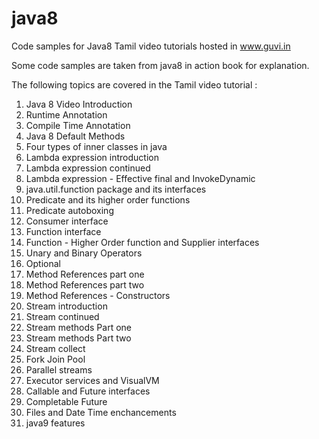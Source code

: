 # java8
Code samples for Java8 Tamil video tutorials hosted in www.guvi.in

Some code samples are taken from java8 in action book for explanation.

The following topics are covered in the Tamil video tutorial :

1. Java 8 Video Introduction
2. Runtime Annotation  			
3. Compile Time Annotation 			
4. Java 8 Default Methods 
5. Four types of inner classes in java			
6. Lambda expression introduction
7. Lambda expression continued
8. Lambda expression - Effective final and InvokeDynamic
9. java.util.function package and its interfaces
10. Predicate and its higher order functions
11. Predicate autoboxing
12. Consumer interface
13. Function interface
14. Function - Higher Order function and Supplier interfaces				
15. Unary and Binary Operators
16. Optional
17. Method References part one		
18. Method References part two
19. Method References - Constructors
20. Stream introduction
21. Stream continued
22. Stream methods Part one	
23. Stream methods Part two
24. Stream collect 
25. Fork Join Pool		
26. Parallel streams		
27. Executor services and VisualVM	
28. Callable and Future interfaces
29. Completable Future
30. Files and Date Time enchancements
31. java9 features
